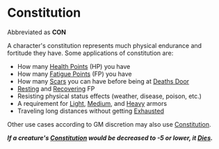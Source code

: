 # Constitution

Abbreviated as **CON**

A character's constitution represents much physical endurance and fortitude they have. Some applications of constitution are:

- How many [Health Points](../Derived%20Statistics/Health%20Points.md) (HP) you have
- How many [Fatigue Points](../Derived%20Statistics/Fatigue%20Points.md) (FP) you have
- How many [Scars](../Derived%20Statistics/Scars.md) you can have before being at [Deaths Door](../../Game%20Procedures/Conditions/Deaths%20Door.md)
- [Resting](../../Game%20Procedures/Core%20Procedures/Resting.md) and [Recovering](../../Game%20Procedures/Exploration/Delving.md#Recover) FP
- Resisting physical status effects (weather, disease, poison, etc.)
- A requirement for [Light](../../Items%20and%20Gear/Armor%20Properties/Light%20Armor%20Property.md), [Medium](../../Items%20and%20Gear/Armor%20Properties/Medium%20Armor%20Property.md), and [Heavy](../../Items%20and%20Gear/Armor%20Properties/Heavy%20Armor%20Property.md) armors
- Traveling long distances without getting [Exhausted](../../Game%20Procedures/Conditions/Exhausted.md)

Other use cases according to GM discretion may also use [Constitution]().

***If a creature's [Constitution]() would be decreased to -5 or lower, it [Dies](../../Game%20Procedures/Conditions/Dying.md#Dead).***
